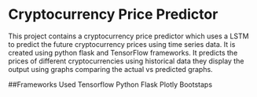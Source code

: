 # Cryptocurrency Price Predictor

This project contains a cryptocurrency price predictor which uses a LSTM to predict the future cryptocurrency prices using time series data. It is created using python flask and TensorFlow frameworks. It predicts the prices of different cryptocurrencies using historical data they display the output using graphs comparing the actual vs predicted graphs.

##Frameworks Used
Tensorflow
Python Flask
Plotly
Bootstaps
